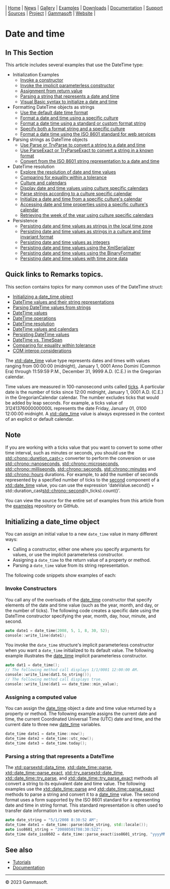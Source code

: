 | [Home](home.md) | [News](news.md) | [Gallery](gallery.md) | [Examples](examples.md) | [Downloads](downloads.md) | [Documentation](documentation.md) | [Support](support.md) | [Sources](https://github.com/gammasoft71/xtd) | [Project](https://sourceforge.net/projects/xtdpro/) | [Gammasoft](gammasoft.md) | [Website](https://gammasoft71.wixsite.com/xtdpro) |

# Date and time

## In This Section

This article includes several examples that use the DateTime type:

* Initialization Examples
  * [Invoke a constructor](#invoke-a-constructor)
  * [Invoke the implicit parameterless constructor](#)
  * [Assignment from return value](#)
  * [Parsing a string that represents a date and time](#)
  * [Visual Basic syntax to initialize a date and time](#)
* Formatting DateTime objects as strings
  * [Use the default date time format](#)
  * [Format a date and time using a specific culture](#)
  * [Format a date time using a standard or custom format string](#)
  * [Specify both a format string and a specific culture](#)
  * [Format a date time using the ISO 8601 standard for web services](#)
* Parsing strings as DateTime objects
  * [Use Parse or TryParse to convert a string to a date and time](#)
  * [Use ParseExact or TryParseExact to convert a string in a known format](#)
  * [Convert from the ISO 8601 string representation to a date and time](#)
* DateTime resolution
  * [Explore the resolution of date and time values](#)
  * [Comparing for equality within a tolerance](#)
  * [Culture and calendars](#)
  * [Display date and time values using culture specific calendars](#)
  * [Parse strings according to a culture specific calendar](#)
  * [Initialize a date and time from a specific culture's calendar](#)
  * [Accessing date and time properties using a specific culture's calendar](#)
  * [Retrieving the week of the year using culture specific calendars](#)
* Persistence
  * [Persisting date and time values as strings in the local time zone](#)
  * [Persisting date and time values as strings in a culture and time invariant format](#)
  * [Persisting date and time values as integers](#)
  * [Persisting date and time values using the XmlSerializer](#)
  * [Persisting date and time values using the BinaryFormatter](#)
  * [Persisting date and time values with time zone data](#)

## Quick links to Remarks topics.

This section contains topics for many common uses of the DateTime struct:

* [Initializing a date_time object](#initializing-a-date-time-object)
* [DateTime values and their string representations](#)
* [Parsing DateTime values from strings](#)
* [DateTime values](#)
* [DateTime operations](#)
* [DateTime resolution](#)
* [DateTime values and calendars](#)
* [Persisting DateTime values](#)
* [DateTime vs. TimeSpan](#)
* [Comparing for equality within tolerance](#)
* [COM interop considerations](#)

The [xtd::date_time](https://gammasoft71.github.io/xtd/reference_guides/latest/classxtd_1_1date__time.html) value type represents dates and times with values ranging from 00:00:00 (midnight), January 1, 0001 Anno Domini (Common Era) through 11:59:59 P.M., December 31, 9999 A.D. (C.E.) in the Gregorian calendar.

Time values are measured in 100-nanosecond units called [ticks](https://gammasoft71.github.io/xtd/reference_guides/latest/group__types.html#ga8fd3ccd5f25e401dc28a28ba352aa966). A particular date is the number of ticks since 12:00 midnight, January 1, 0001 A.D. (C.E.) in the GregorianCalendar calendar. 
The number excludes ticks that would be added by leap seconds. For example, a ticks value of 31241376000000000L represents the date Friday, January 01, 0100 12:00:00 midnight. A [xtd::date_time](https://gammasoft71.github.io/xtd/reference_guides/latest/classxtd_1_1date__time.html) value is always expressed in the context of an explicit or default calendar.

## Note

  If you are working with a ticks value that you want to convert to some other time interval, such as minutes or seconds, you should use the [std::chono::duretion_cast<>](https://en.cppreference.com/w/cpp/chrono/duration/duration_cast) converter to perform the conversion or use [std::chrono::nanoseconds](https://en.cppreference.com/w/cpp/chrono/duration), [std::chrono::microseconds](https://en.cppreference.com/w/cpp/chrono/duration), [std::chrono::milliseonds](https://en.cppreference.com/w/cpp/chrono/duration), [std::chrono::seconds](https://en.cppreference.com/w/cpp/chrono/duration), [std::chrono::minutes](https://en.cppreference.com/w/cpp/chrono/duration) and [std::chrono::hours](https://en.cppreference.com/w/cpp/chrono/duration) durations. 
  For example, to add the number of seconds represented by a specified number of ticks to the [second](https://gammasoft71.github.io/xtd/reference_guides/latest/classxtd_1_1date__time.html#ae084c4d68a46500b8e64f4aec4869a15) component of a [xtd::date_time](https://gammasoft71.github.io/xtd/reference_guides/latest/classxtd_1_1date__time.html) value, you can use the expression 'dateValue.second() + std::duration_cast<std::chrono::second>(n_ticks).count()'.

You can view the source for the entire set of examples from this article from the [examples](https://github.com/gammasoft71/xtd/blob/master/examples/xtd.core.examples/date_time/README.md) repository on GitHub.

## Initializing a date_time object

You can assign an initial value to a new `date_time` value in many different ways:
* Calling a constructor, either one where you specify arguments for values, or use the implicit parameterless constructor.
* Assigning a `date_time` to the return value of a property or method.
* Parsing a `date_time` value from its string representation.

The following code snippets show examples of each:

### Invoke Constructors

You call any of the overloads of the [date_time](https://gammasoft71.github.io/xtd/reference_guides/latest/classxtd_1_1date__time.html) constructor that specify elements of the date and time value (such as the year, month, and day, or the number of ticks). 
The following code creates a specific date using the DateTime constructor specifying the year, month, day, hour, minute, and second.

```cpp
auto date1 = date_time(2008, 5, 1, 8, 30, 52);
console::write_line(date1);
```

You invoke the `date_time` structure's implicit parameterless constructor when you want a `date_time` initialized to its default value.
The following example illustrates the [date_time](https://gammasoft71.github.io/xtd/reference_guides/latest/classxtd_1_1date__time.html) implicit parameterless constructor.

```cpp
auto dat1 = date_time();
// The following method call displays 1/1/0001 12:00:00 AM.
console::write_line(dat1.to_string());
// The following method call displays true.
console::write_line(dat1 == date_time::min_value);
```

### Assigning a computed value

You can assign the [date_time](https://gammasoft71.github.io/xtd/reference_guides/latest/classxtd_1_1date__time.html) object a date and time value returned by a property or method. 
The following example assigns the current date and time, the current Coordinated Universal Time (UTC) date and time, and the current date to three new [date_time](https://gammasoft71.github.io/xtd/reference_guides/latest/classxtd_1_1date__time.html) variables.

```cpp
date_time date1 = date_time::now();
date_time date2 = date_time::utc_now();
date_time date3 = date_time.today();
```
### Parsing a string that represents a DateTime

The [xtd::parse<xtd::data_time>](), [xtd::date_time::parse](), [xtd::date_time::parse_exact](), [xtd::try_parse<xtd::date_time>](), [xtd::date_time::try_parse](), and [xtd::date_time::try_parse_exact]() methods all convert a string to its equivalent date and time value.
The following examples use the [xtd::date_time::parse]() and [xtd::date_time::parse_exact]() methods to parse a string and convert it to a [date_time](https://gammasoft71.github.io/xtd/reference_guides/latest/classxtd_1_1date__time.html) value. 
The second format uses a form supported by the ISO 8601 standard for a representing date and time in string format. This standard representation is often used to transfer date information in web services.

```cpp
auto date_string = "5/1/2008 8:30:52 AM";
date_time date1 = date_time::parse(date_string, std::locale());
auto iso8601_string = "20080501T08:30:52Z";
date_time date_iso8602 = date_time::parse_exact(iso8601_string, "yyyyMMddTHH:mm:ssZ", std::locale());
```

## See also

* [Tutorials](tutorials.md)
* [Documentation](documentation.md)

______________________________________________________________________________________________

© 2023 Gammasoft.
